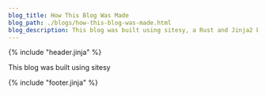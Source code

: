 ```yaml
---
blog_title: How This Blog Was Made
blog_path: ./blogs/how-this-blog-was-made.html
blog_description: This blog was built using sitesy, a Rust and Jinja2 based static site generator I built to learn Rust with.
---
```


{% include "header.jinja" %}

This blog was built using sitesy

{% include "footer.jinja" %}